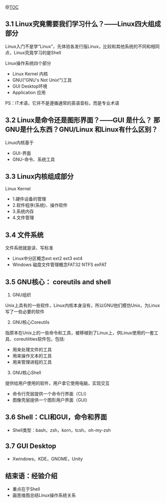 ﻿@[TOC](目录)

## 3.1 Linux究竟需要我们学习什么？——Linux四大组成部分

Linux入门不是学“Linux”，先体验各发行版Linux，比较和其他系统的不同和相同点，Linux究竟学习的是Shell

Linux操作系统四个部分
 - Linux Kernel 内核
 - GNU(“GNU's Not Unix!”)工具
 - GUI Desktop环境
 - Application 应用
 
 PS：IT术语，它并不是遵循通常的英语音标，而是专业术语

## 3.2 Linux是命令还是图形界面？——GUI 是什么？ 那GNU是什么东西？GNU/Linux 和Linux有什么区别？
Linux内核基于

 - GUI-界面
 - GNU-命令、系统工具

## 3.3 Linux内核组成部分
Linux Kernel 
 - 1.硬件设备的管理
 - 2.软件程序(系统)、操作软件
 - 3.系统内存
 - 4.文件管理

## 3.4 文件系统
文件系统就是读、写标准

 - Linux中分区概念ext ext2 ext3 ext4
 - Windows 磁盘文件管理概念FAT32 NTFS exFAT

## 3.5 GNU核心： coreutils and shell

1. GNU组织

Unix上具有的一些软件，Linux内核本身没有，所以GNU他们模仿Unix，为Linux写了一些必要的软件

2. GNU核心Coreutils

指原本在Unix上的一些命令和工具，被移植到了Linux上，供Linux使用的一套工具、coreutilities软件包，包括:

- 用来处理文件的工具
- 用来操作文本的工具
- 用来管理进程的工具

3. GNU核心Shell

提供给用户使用的软件，用户拿它使用电脑，实现交互
 - 命令行壳层提供一个命令行界面（CLI）
 - 图像壳层提供一个图形用户界面（GUI）

## 3.6 Shell：CLI和GUI，命令和界面

 - Shell类型：bash，zsh，korn，tcsh，oh-my-zsh

## 3.7 GUI Desktop 

 - Xwindows，KDE，GNOME，Unity

## 结束语：经验介绍

 - 重点在于Shell 
 - 画思维图总结Linux操作系统关系
